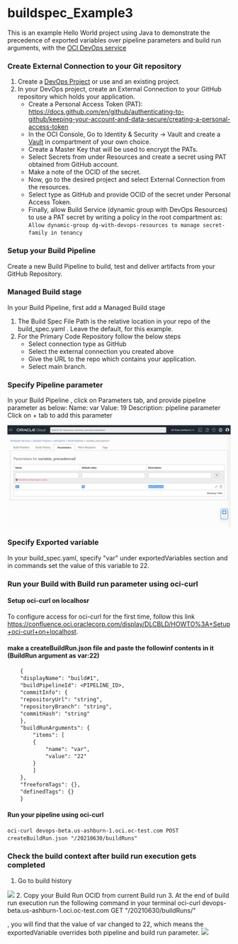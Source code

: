 # buildspec_Example3

This is an example Hello World project using Java to demonstrate the precedence of exported variables over pipeline parameters and build run arguments, with the [OCI DevOps service](https://www.oracle.com/devops/devops-service/)


### Create External Connection to your Git repository 

1. Create a [DevOps Project](https://docs.oracle.com/en-us/iaas/Content/devops/using/devops_projects.htm) or use and an existing project. 
2. In your DevOps project, create an External Connection to your GitHub repository which holds your application.
   - Create a Personal Access Token (PAT): https://docs.github.com/en/github/authenticating-to-github/keeping-your-account-and-data-secure/creating-a-personal-access-token
   - In the OCI Console, Go to Identity & Security -> Vault and create a [Vault]( https://docs.oracle.com/en-us/iaas/Content/KeyManagement/Concepts/keyoverview.htm) in compartment of your own choice.
   - Create a Master Key that will be used to encrypt the PATs. 
   - Select Secrets from under Resources and create a secret using PAT obtained from GitHub account.
   - Make a note of the OCID of the secret.
   - Now, go to the desired project and select External Connection from the resources.
   - Select type as GitHub and provide OCID of the secret under Personal Access Token.
   - Finally, allow Build Service (dynamic group with DevOps Resources) to use a PAT secret by writing a policy in the root compartment as: ``` Allow dynamic-group dg-with-devops-resources to manage secret-family in tenancy```

### Setup your Build Pipeline
Create a new Build Pipeline to build, test and deliver artifacts from your GitHub Repository.

### Managed Build stage
In your Build Pipeline, first add a Managed Build stage
1. The Build Spec File Path is the relative location in your repo of the build_spec.yaml . Leave the default, for this example.
2. For the Primary Code Repository follow the below steps
    - Select connection type as GitHub
    - Select the external connection you created above
    - Give the URL to the repo which contains your application.
    - Select main branch.
    
### Specify Pipeline parameter
In your Build Pipeline , click on Parameters tab, and provide pipeline parameter as below:
Name: var       Value: 19       Description: pipeline parameter
Click on + tab to add this parameter

<img src="pipeline_param.png"/>

### Specify Exported variable
In your build_spec.yaml, specify "var" under exportedVariables section and in commands set the value of this variable to 22.

### Run your Build with Build run parameter using oci-curl


#### Setup oci-curl on localhosr
To configure access for oci-curl for the first time, follow this link https://confluence.oci.oraclecorp.com/display/DLCBLD/HOWTO%3A+Setup+oci-curl+on+localhost.


#### make a createBuildRun.json file and paste the followinf contents in it (BuildRun argument as var:22)
```
    {
    "displayName": "build#1",
    "buildPipelineId": <PIPELINE_ID>,
    "commitInfo": {
    "repositoryUrl": "string",
    "repositoryBranch": "string",
    "commitHash": "string"
    },
    "buildRunArguments": {
        "items": [
        {
            "name": "var",
            "value": "22"
        }
        ]
    },
    "freeformTags": {},
    "definedTags": {}
    }
```

#### Run your pipeline using oci-curl
```oci-curl devops-beta.us-ashburn-1.oci.oc-test.com POST createBuildRun.json "/20210630/buildRuns"```



### Check the build context after build run execution gets completed
1. Go to build history
<img src="build_history.png" />
2. Copy your Build Run OCID from current Build run
3. At the end of build run execution run the following command in your terminal
   oci-curl devops-beta.us-ashburn-1.oci.oc-test.com GET "/20210630/buildRuns/<BUILD_RUN_ID>"

  , you will find that the value of var changed to 22, which means the exportedVariable overrides both pipeline and build run parameter.
<img src="cbuild_context.png" />

